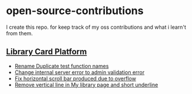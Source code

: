 # open-source-contributions
I create this repo. for keep track of my oss contributions and what i learn't from them.

## [Library Card Platform](https://github.com/WikipediaLibrary/TWLight)

- [Rename Duplicate test function names](https://github.com/WikipediaLibrary/TWLight/pull/783)
- [Change internal server error to admin validation error](https://github.com/WikipediaLibrary/TWLight/pull/800)
- [Fix horizontal scroll bar produced due to overflow](https://github.com/WikipediaLibrary/TWLight/pull/805)
- [Remove vertical line in My library page and short underline](https://github.com/WikipediaLibrary/TWLight/pull/806)
